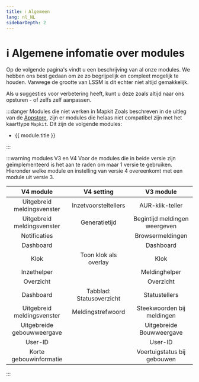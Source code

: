 ```yaml
---
title: ℹ️ Algemeen
lang: nl_NL
sidebarDepth: 2
---
```


# ℹ️ Algemene infomatie over modules

Op de volgende pagina's vindt u een beschrijving van al onze modules. We hebben ons best gedaan om ze zo begrijpelijk en compleet mogelijk te houden. Vanwege de grootte van LSSM is dit echter niet altijd gemakkelijk.

Als u suggesties voor verbetering heeft, kunt u deze zoals altijd naar ons opsturen - of zelfs zelf aanpassen.

:::danger Modules die niet werken in Mapkit
Zoals beschreven in de uitleg van de [Appstore](appstore.md), zijn er modules die helaas niet compatibel zijn met het kaarttype `Mapkit`. Dit zijn de volgende modules:
<ul>
    <li v-for="module in $themeConfig.variables.noMapkitModules.nl_NL" :key="module.title">
        <router-link :to="module.f">
            {{ module.title }}
        </router-link>
    </li>
</ul>
:::

:::warning modules V3 en V4
Voor de modules die in beide versie zijn geïmplementeerd is het aan te raden om maar 1 versie te gebruiken. Hieronder welke module en instelling van versie 4 overeenkomt met een module uit versie 3. 

|                  V4 module                  |        V4 setting        |            V3 module            |
| :-----------------------------------------: | :----------------------: | :-----------------------------: |
|          Uitgebreid meldingsvenster         |   Inzetvoorsteltellers   |          AUR-klik-teller        |
|          Uitgebreid meldingsvenster         |      Generatietijd       |  Begintijd meldingen weergeven  |
|               Notificaties                  |                          |         Browsermeldingen        |
|                Dashboard                    |                          |            Dashboard            |
|                  Klok                       |  Toon klok als overlay   |              Klok               |
|              Inzethelper                    |                          |          Meldinghelper          |
|               Overzicht                     |                          |            Overzicht            |
|               Dashboard                     | Tabblad: Statusoverzicht |          Statustellers          |
|         Uitgebreid meldingsvenster          |     Meldingstrefwoord    |    Steekwoorden bij meldingen   |
|         Uitgebreide gebouwweergave          |                          |     Uitgebreide Bouwweergave    |
|                 User-ID                     |                          |             User-ID             |
|           Korte gebouwinformatie            |                          |   Voertuigstatus bij gebouwen   |
:::